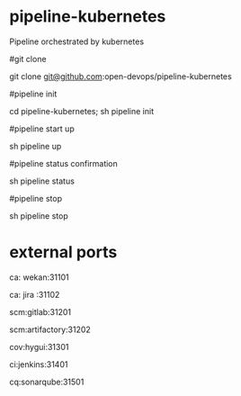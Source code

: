 # pipeline-kubernetes
Pipeline orchestrated by kubernetes

#git clone

git clone git@github.com:open-devops/pipeline-kubernetes

#pipeline init

cd pipeline-kubernetes; sh pipeline init

#pipeline start up

sh pipeline up

#pipeline status confirmation

sh pipeline status

#pipeline stop

sh pipeline stop

# external ports
ca: wekan:31101

ca: jira :31102

scm:gitlab:31201

scm:artifactory:31202

cov:hygui:31301

ci:jenkins:31401

cq:sonarqube:31501
